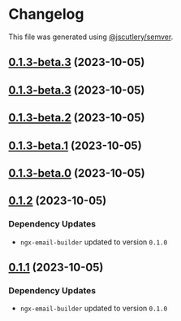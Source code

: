 # Changelog

This file was generated using [@jscutlery/semver](https://github.com/jscutlery/semver).

## [0.1.3-beta.3](https://github.com/wanoo21/ngb.email/compare/material-email-builder-0.1.3-beta.2...material-email-builder-0.1.3-beta.3) (2023-10-05)



## [0.1.3-beta.3](https://github.com/wanoo21/ngb.email/compare/material-email-builder-0.1.3-beta.2...material-email-builder-0.1.3-beta.3) (2023-10-05)



## [0.1.3-beta.2](https://github.com/wanoo21/ngb.email/compare/material-email-builder-0.1.3-beta.1...material-email-builder-0.1.3-beta.2) (2023-10-05)



## [0.1.3-beta.1](https://github.com/wanoo21/ngb.email/compare/material-email-builder-0.1.3-beta.0...material-email-builder-0.1.3-beta.1) (2023-10-05)



## [0.1.3-beta.0](https://github.com/wanoo21/ngb.email/compare/material-email-builder-0.1.2...material-email-builder-0.1.3-beta.0) (2023-10-05)



## [0.1.2](https://github.com/wanoo21/ngb.email/compare/material-email-builder-0.1.1...material-email-builder-0.1.2) (2023-10-05)

### Dependency Updates

* `ngx-email-builder` updated to version `0.1.0`


## [0.1.1](https://git.jetbrains.space/ngcomma/ngb/wlocalhost/compare/material-email-builder-0.1.0...material-email-builder-0.1.1) (2023-10-05)

### Dependency Updates

* `ngx-email-builder` updated to version `0.1.0`

